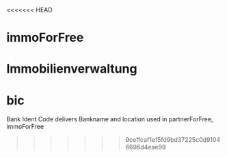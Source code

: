 <<<<<<< HEAD
# immoForFree
Immobilienverwaltung
=======
# bic
Bank Ident Code delivers Bankname and location
used in partnerForFree, immoForFree
>>>>>>> 9ceffcaf1e15fd9bd37225c0d91046696d4eae99
